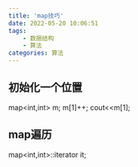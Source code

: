 ```yaml
---
title: 'map技巧'
date: 2022-05-20 10:06:51
tags: 
    - 数据结构
    - 算法
categories: 算法
---
```


## 初始化一个位置

map<int,int> m;
m[1]++;
cout<<m[1];

## map遍历

map<int,int>::iterator it;
